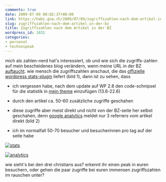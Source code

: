 ```yaml
---
comments: true
date: 2009-07-09 08:02:37+00:00
link: https://habi.gna.ch/2009/07/09/zugriffszahlen-nach-dem-artikel-in-der-bz/
slug: zugriffszahlen-nach-dem-artikel-in-der-bz
title: Zugriffszahlen nach dem Artikel in der BZ
wordpress_id: 1831
categories:
- personal
- technospeak
---
```


mich als zahlen-nerd hat's interessiert, ob und wie sich die zugriffs-zahlen auf mein bescheidenes blog verändern, wenn meine URL in der BZ [auftaucht](http://www.bernerzeitung.ch/digital/gadgets/Evernote/story/17872878). 
wie mensch die zugriffszahlen anschaut, die das [offizielle wordpress stats-plugin](http://wordpress.org/extend/plugins/stats/screenshots/) liefert (bild 1), dann ist zu sehen, dass 



	
  * ich vergessen habe, nach dem update auf WP 2.8 den code-schnipsel für die statistik in [mein theme](http://wordpress.org/extend/themes/slide-o-matic) einzufügen (13.6-22.6)

	
  * durch den artikel ca. 50-60 zusätzliche zugriffe geschahen

	
  * diese zugriffe aber meist direkt und nicht von der BZ-seite her selbst geschahen, denn [google analytics](https://google.com/analytics/) meldet nur 3 referrers vom artikel direkt (bild 2)

	
  * ich im normalfall 50-70 besucher und besucherinnen pro tag auf der seite habe



[![stats](https://habi.gna.ch/wp-content/uploads/2009/07/stats-300x131.png)](https://habi.gna.ch/wp-content/uploads/2009/07/stats.png)

[![analytics](https://habi.gna.ch/wp-content/uploads/2009/07/analytics-300x206.png)](https://habi.gna.ch/wp-content/uploads/2009/07/analytics.png)

  

wie sieht's bei den drei christians aus? erkennt ihr einen peak in euren besuchern, oder gehen die paar zugriffe bei euren immensen zugriffszahlen im rauschen unter?





